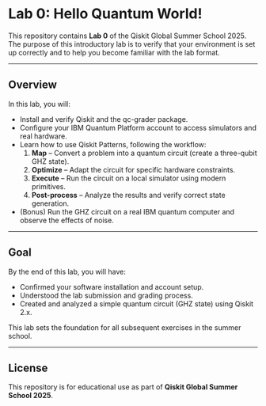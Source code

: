 # Lab 0: Hello Quantum World!  

This repository contains **Lab 0** of the Qiskit Global Summer School 2025.  
The purpose of this introductory lab is to verify that your environment is set up correctly and to help you become familiar with the lab format.  

---

## Overview  

In this lab, you will:  
- Install and verify Qiskit and the qc-grader package.  
- Configure your IBM Quantum Platform account to access simulators and real hardware.  
- Learn how to use Qiskit Patterns, following the workflow:  
  1. **Map** – Convert a problem into a quantum circuit (create a three-qubit GHZ state).  
  2. **Optimize** – Adapt the circuit for specific hardware constraints.  
  3. **Execute** – Run the circuit on a local simulator using modern primitives.  
  4. **Post-process** – Analyze the results and verify correct state generation.  
- (Bonus) Run the GHZ circuit on a real IBM quantum computer and observe the effects of noise.  

---

## Goal  

By the end of this lab, you will have:  
- Confirmed your software installation and account setup.  
- Understood the lab submission and grading process.  
- Created and analyzed a simple quantum circuit (GHZ state) using Qiskit 2.x.  

This lab sets the foundation for all subsequent exercises in the summer school.  

---

## License  
This repository is for educational use as part of **Qiskit Global Summer School 2025**.  

